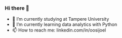 ### Hi there 👋


- 🔭 I’m currently studying at Tampere University
- 🌱 I’m currently learning data analytics with Python
- 📫 How to reach me: linkedin.com/in/oosijoel
